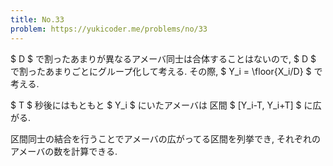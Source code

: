 ```yaml
---
title: No.33
problem: https://yukicoder.me/problems/no/33
---
```

$ D $ で割ったあまりが異なるアメーバ同士は合体することはないので, $ D $ で割ったあまりごとにグループ化して考える. その際, $ Y_i = \floor{X_i/D} $ で考える.

$ T $ 秒後にはもともと $ Y_i $ にいたアメーバは 区間 $ [Y_i-T, Y_i+T] $ に広がる.

区間同士の結合を行うことでアメーバの広がってる区間を列挙でき, それぞれのアメーバの数を計算できる.
